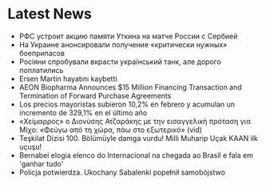 # Latest News
-  РФС устроит акцию памяти Уткина на матче России с Сербией
-  На Украине анонсировали получение «критически нужных» боеприпасов
-  Росіяни спробували вкрасти український танк, але дорого поплатились
-  Ersen Martin hayatını kaybetti
-  AEON Biopharma Announces $15 Million Financing Transaction and Termination of Forward Purchase Agreements
-  Los precios mayoristas subieron 10,2% en febrero y acumulan un incremento de 329,1% en el último año
-  «Χείμαρρος» ο Διονύσης Ατζαράκης με την εισαγγελική πρόταση για Μίχο: «Φεύγω από τη χώρα, πάω στο εξωτερικό» (vid)
-  Teşkilat Dizisi 100. Bölümüyle damga vurdu! Milli Muharip Uçak KAAN ilk uçuşu!
-  Bernabei elogia elenco do Internacional na chegada ao Brasil e fala em 'ganhar tudo'
-  Policja potwierdza. Ukochany Sabalenki popełnił samobójstwo
